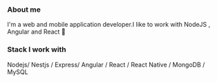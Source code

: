 ### About me

I'm a web and mobile application developer.I like to work with NodeJS , Angular and React 🚀
  
### Stack I work with

Nodejs/ Nestjs / Express/ Angular / React / React Native / MongoDB / MySQL 

 
 

